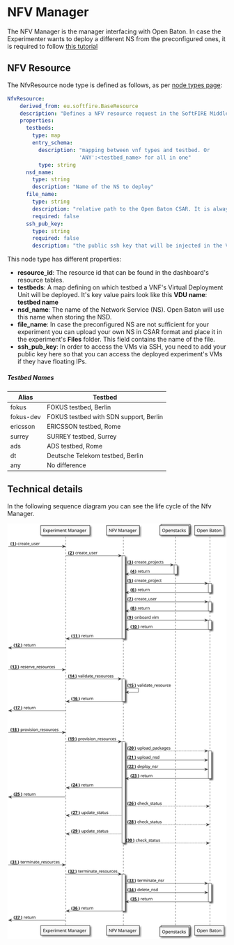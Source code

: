 # NFV Manager

The NFV Manager is the manager interfacing with Open Baton. In case the Experimenter wants to deploy a different NS from the preconfigured ones, it is required to follow [this tutorial][openbaton-tosca]

## NFV Resource

The NfvResource node type is defined as follows, as per [node types page][node_types]:

```yaml
NfvResource:
    derived_from: eu.softfire.BaseResource
    description: "Defines a NFV resource request in the SoftFIRE Middleware"
    properties:
      testbeds:
        type: map
        entry_schema:
          description: "mapping between vnf types and testbed. Or
                       'ANY':<testbed_name> for all in one"
          type: string
      nsd_name:
        type: string
        description: "Name of the NS to deploy"
      file_name:
        type: string
        description: "relative path to the Open Baton CSAR. It is always starting with Files/..."
        required: false
      ssh_pub_key:
        type: string
        required: false
        description: "the public ssh key that will be injected in the VM in order to give access to the experimenter"

```

This node type has different properties:

* **resource_id**: The resource id that can be found in the dashboard's resource tables.
* **testbeds**: A map defining on which testbed a VNF's Virtual Deployment Unit will be deployed. It's key value pairs look like this **VDU name**: **testbed name**
* **nsd_name**: The name of the Network Service (NS). Open Baton will use this name when storing the NSD.
* **file_name**: In case the preconfigured NS are not sufficient for your experiment you can upload your own NS in CSAR format and place it in the experiment's **Files** folder. This field contains the name of the file.
* **ssh_pub_key**: In order to access the VMs via SSH, you need to add your public key here so that you can access the deployed experiment's VMs if they have floating IPs.

##### Testbed Names

| Alias    | Testbed                          |
|----------|----------------------------------|
| fokus    | FOKUS testbed, Berlin            |
| fokus-dev| FOKUS testbed with SDN support, Berlin            |
| ericsson | ERICSSON testbed, Rome           |
| surrey   | SURREY testbed, Surrey           |
| ads      | ADS testbed, Rome                |
| dt       | Deutsche Telekom testbed, Berlin |
| any      | No difference                    |


## Technical details

In the following sequence diagram you can see the life cycle of the Nfv Manager.

![NfvManager sequence diagram](img/nfv-manager.svg)

<!--
References
-->

[node_types]:etc/softfire_node_types.yaml
[openbaton-tosca]:https://openbaton.github.io/documentation/tosca-CSAR-onboarding/


<!---
 Script for open external links in a new tab
-->
<script src="http://ajax.googleapis.com/ajax/libs/jquery/1.7.1/jquery.js"></script>
<script type="text/javascript" charset="utf-8">
      // Creating custom :external selector
      $.expr[':'].external = function(obj){
          return !obj.href.match(/^mailto\:/)
                  && (obj.hostname != location.hostname);
      };
      $(function(){
        $('a:external').addClass('external');
        $(".external").attr('target','_blank');
      })
</script>
